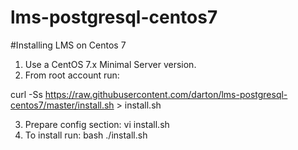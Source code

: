 # lms-postgresql-centos7

#Installing LMS on Centos 7 
1. Use a CentOS 7.x Minimal Server version.
2. From root account run:

curl -Ss  https://raw.githubusercontent.com/darton/lms-postgresql-centos7/master/install.sh > install.sh

3. Prepare config section: vi install.sh 
4. To install run: bash ./install.sh
